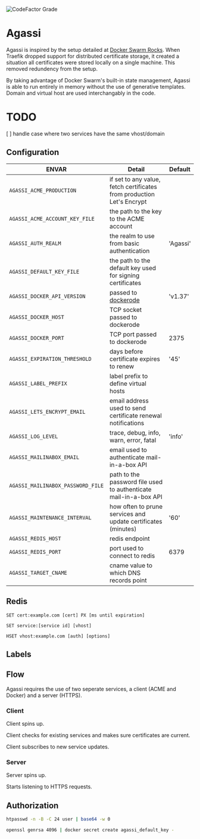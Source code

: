 ![CodeFactor Grade](https://img.shields.io/codefactor/grade/github/coryaent/agassi?style=flat-square)

# Agassi
Agassi is inspired by the setup detailed at [Docker Swarm Rocks](https://dockerswarm.rocks/). When Traefik dropped support for distributed certificate storage, it created a situation all certificates were stored locally on a single machine. This removed redundency from the setup.

By taking advantage of Docker Swarm's built-in state management, Agassi is able to run entirely in memory without the use of generative templates. Domain and virtual host are used interchangably in the code.

# TODO
[ ] handle case where two services have the same vhost/domain

## Configuration

ENVAR | Detail | Default
--- | --- | ---
`AGASSI_ACME_PRODUCTION` | if set to any value, fetch certificates from production Let's Encrypt |
`AGASSI_ACME_ACCOUNT_KEY_FILE` | the path to the key to the ACME account |
`AGASSI_AUTH_REALM` | the realm to use from basic authentication | 'Agassi'
`AGASSI_DEFAULT_KEY_FILE` | the path to the default key used for signing certificates |
`AGASSI_DOCKER_API_VERSION` | passed to [dockerode](https://github.com/apocas/dockerode) | 'v1.37'
`AGASSI_DOCKER_HOST` | TCP socket passed to dockerode |
`AGASSI_DOCKER_PORT` | TCP port passed to dockerode | 2375
`AGASSI_EXPIRATION_THRESHOLD` | days before certificate expires to renew | '45'
`AGASSI_LABEL_PREFIX` | label prefix to define virtual hosts |
`AGASSI_LETS_ENCRYPT_EMAIL` | email address used to send certificate renewal notifications |
`AGASSI_LOG_LEVEL` | trace, debug, info, warn, error, fatal | 'info'
`AGASSI_MAILINABOX_EMAIL` | email used to authenticate mail-in-a-box API |
`AGASSI_MAILINABOX_PASSWORD_FILE` | path to the password file used to authenticate mail-in-a-box API |
`AGASSI_MAINTENANCE_INTERVAL` | how often to prune services and update certificates (minutes) | '60'
`AGASSI_REDIS_HOST` | redis endpoint |
`AGASSI_REDIS_PORT` | port used to connect to redis | 6379
`AGASSI_TARGET_CNAME` | cname value to which DNS records point |

## Redis
`SET cert:example.com [cert] PX [ms until expiration]`

`SET service:[service id] [vhost]`

`HSET vhost:example.com [auth] [options]`

## Labels

## Flow
Agassi requires the use of two seperate services, a client (ACME and Docker) and a server (HTTPS).
### Client
Client spins up.

Client checks for existing services and makes sure certificates are current.

Client subscribes to new service updates.

### Server
Server spins up.

Starts listening to HTTPS requests.

## Authorization
```sh
htpasswd -n -B -C 24 user | base64 -w 0
```
```sh
openssl genrsa 4096 | docker secret create agassi_default_key -
```
